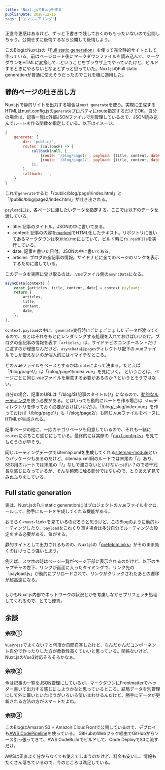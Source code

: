 ```yaml
---
title: 'Nuxt.jsでBlogを作る'
publishDate: 2020-12-15
tags: ['エンジニアリング']
---
```


正直今更感はあるけど、ずっと下書きで残しておくのももったいないので公開しちゃう。公開せずに後悔するなら公開して後悔しよう。

このBlogはNuxt.jsの「[Full static generation](https://nuxtjs.org/blog/going-full-static)」を使って完全静的サイトとして作っている。前はページロード後にマークダウンファイルを読み込んで、マークダウンをHTMLに変換して…ということをブラウザ上でやっていたけど、ビルドするときにやらないとなぁとずっと思っていた。Nuxt.jsのFull static generationが普通に使えそうだったのでこれを機に適用した。

## 静的ページの吐き出し方

Nuxt.jsで静的サイトを出力する場合は`nuxt generate`を使う。実際に生成するHTMLはnuxt.config.jsの`generate`プロパティにroute指定するだけでOK。自分の場合は、記事一覧は外部JSONファイルで別管理しているので、JSON読み込んでルートを作る関数を指定している。以下はイメージ。

```javascript
{
    generate: {
        dir: 'public/',
        routes: (callback) => {
            callback(null, [
                {route: '/blog/page1/', payload: {title, content, date: new Date(date.split('/')), articles}}, // これが1ページ分のデータ
                {route: '/blog/page2/', payload: {title, content, date: new Date(date.split('/')), articles}}
            ]);
        },
        fallback: '',
    }
}
```

これで`generate`すると「/public/blog/page1/index.html」と「/public/blog/page2/index.html」が吐き出される。

`payload`には、各ページに渡したいデータを指定する。ここでは以下のデータを渡している。

- title: 記事のタイトル。JSONの中に書いてある。
- content: 記事の内容を[marked](https://github.com/markedjs/marked)でHTML化したテキスト。リポジトリに置いてあるマークダウンは${title}.mdにしていて、ビルド時に`fs.readFile`を実行している。
- date: 記事を書いた日付。JSONの中に書いてある。
- articles: ブログの全記事の情報。サイドナビに全てのページのリンクを表示するために渡している。

このデータを実際に受け取るのは、.vueファイル側の`asyncData`になる。

```javascript
asyncData(context) {
    const {articles, title, content, date} = context.payload;
    return {
        articles,
        title,
        content,
        date,
    };
},
```

`context.payload`の中に、`generate`実行時にごにょごにょしたデータが渡ってくるので、あとはそれをもとにレンダリングする処理を入れておけばいいだけ。ブログの全記事の情報を表す「`articles`」は、サイドナビのコンポーネントだけに渡すのが理想なんだけど、`asyncData`は`pages`ディレクトリ配下の.vueファイルでしか使えないのが個人的にはイマイチなところ。

どの.vueファイルをベースとするかは`route`によって決まる。たとえば「/blog/page1/」は「/blog/page1/index.vue」を見にいく。
ということは、ページごとに同じ.vueファイルを用意する必要があるのか？というとそうではない。

自分の場合、記事のURLは「/blog/${記事のタイトル}/」になるので、[動的なルーティング](https://ja.nuxtjs.org/docs/2.x/features/file-system-routing/#%E5%8B%95%E7%9A%84%E3%81%AA%E3%83%AB%E3%83%BC%E3%83%86%E3%82%A3%E3%83%B3%E3%82%B0)を使う必要がある。とはいっても動的にルートを作る場合は`_slug`ディレクトリを作っておく必要がおけばいいだけ。「/blog/_slug/index.vue」を作っておけば「/blog/page1/」も「/blog/page2/」も同じ.vueファイルをベースにHTMLが生成される。

記事ページの他に、一応カテゴリページも用意しているので、それも一緒に`routes`にぶちこむ感じにしている。最終的には実際の「[nuxt.config.ts](https://github.com/tkskto/blog/blob/main/nuxt.config.ts)」を見てもらうのが早そう。

同じルーティングデータでsitemap.xmlを生成してくれる[sitemap-module](https://github.com/nuxt-community/sitemap-module)というパッケージもあるのだけど、sitemap.xml用のルートでは末尾の「/」あり、SSG用のルートでは末尾の「/」なしで渡さないといけないっぽい？ので若干冗長な感じになっているが、そんな頻繁に触る部分ではないので、とりあえず見てみぬふりをしている。

## Full static generation

実は、Nuxt.jsのFull static generationにはプロジェクトの.vueファイルをクロールして、勝手にルートを生成してくれる機能がある。

おそらく`<nuxt-link>`を見ているのだろうと思うけど、このBlogのように動的ルーティングしたり、`payload`をこねくり回す場合は多分自分でルーティングの設定をする必要がある、気がする。

静的サイトとして出力されるものの、Nuxt.jsの「[prefetchLinks](https://nuxtjs.org/docs/2.x/features/nuxt-components/#prefetchlinks)」がそのまま効くのはけっこう強いと思う。

例えば、スマホの時はページ一覧がページ下部に表示されるのだけど、以下のキャプチャの左下、リンクが画面に入ったタイミングで、リンク先の「payload.js」が動的にプリロードされて、リンクがクリックされたあとの遷移が超高速になる。

<p class="max-w-full my-11 mx-auto mb-7"><img class="mx-auto align-top" src="/blog/images/39/01.webp" alt=""></p>

しかもNuxt.js内部でネットワークの状況とかを考慮しながらプリフェッチ処理してくれるので、とても優秀。

## 余談

### 余談①

`VuePress`でよくない？と何度か自問自答したけど、なんだかんだコンポーネント自分で作ったりした方が柔軟性高くていいと思っている。関係ないけど、Nuxt.jsのVue3対応そろそろかなぁ。

### 余談②

今は記事の一覧を[JSON管理](https://github.com/tkskto/blog/blob/main/assets/articles.json)にしているが、マークダウンにFrontmatterでヘッダー書いて出力する感じにしようかなと思っているところ。結局データを別管理にして外に置いといたほうがいろいろ使いまわせるんだけど、勝手にデータが更新される方法の方がスマートだよね。

### 余談③

このBlogはAmazon S3 + Amazon CloudFrontで公開しているので、デプロイも[AWS CodePipeline](https://ap-northeast-1.console.aws.amazon.com/codesuite/codepipeline/start?region=ap-northeast-1)を使っている。
GitHubのWebフック経由でGitHubからソース引っ張ってきて、AWS CodeBuildでビルドして、Code DeployでS3に流すだけ。

AWSは正直よく分からなくても使えてしまうのだけど、料金も安いし、情報もたくさん落ちているので、今のところは満足している。

